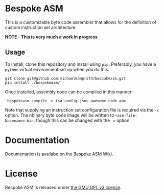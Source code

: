 # Bespoke ASM
This is a customizable byte code assembler that allows for the definition of custom instruction set architecture.

**NOTE - This is very much a work in progress**

## Usage
To install, clone this repository and install using `pip`. Preferably, you have a `python` virtual environment set up when you do this.
```
git clone git@github.com:michaelkamprath/bespokeasm.git
pip install ./bespokeasm/
```
Once installed, assembly code can be compiled in this manner:
```
 bespokeasm compile -c isa-config.json awesome-code.asm
```
Note that supplying an instruction set configuration file is required via the `-c` option. The nbinary byte code image will be written to `<asm-file-basename>.bin`, though this can be changed with the `-o` option.

# Documentation
Documentation is availabe on the [Bespoke ASM Wiki](https://github.com/michaelkamprath/bespokeasm/wiki).

# License
Bespoke ASM is released under [the GMU GPL v3 license](./LICENSE).
